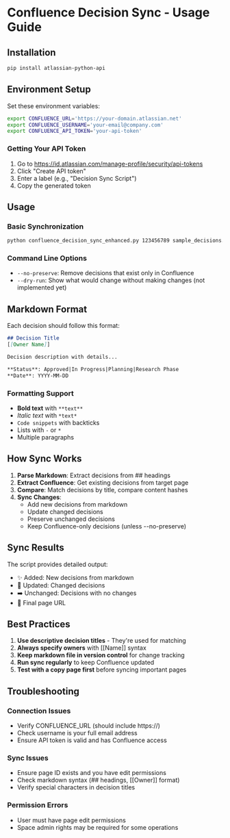# Confluence Decision Sync - Usage Guide

## Installation

```bash
pip install atlassian-python-api
```

## Environment Setup

Set these environment variables:

```bash
export CONFLUENCE_URL='https://your-domain.atlassian.net'
export CONFLUENCE_USERNAME='your-email@company.com'
export CONFLUENCE_API_TOKEN='your-api-token'
```

### Getting Your API Token

1. Go to https://id.atlassian.com/manage-profile/security/api-tokens
2. Click "Create API token"
3. Enter a label (e.g., "Decision Sync Script")
4. Copy the generated token

## Usage

### Basic Synchronization
```bash
python confluence_decision_sync_enhanced.py 123456789 sample_decisions.md
```

### Command Line Options
- `--no-preserve`: Remove decisions that exist only in Confluence
- `--dry-run`: Show what would change without making changes (not implemented yet)

## Markdown Format

Each decision should follow this format:

```markdown
## Decision Title
[[Owner Name]]

Decision description with details...

**Status**: Approved|In Progress|Planning|Research Phase
**Date**: YYYY-MM-DD
```

### Formatting Support
- **Bold text** with `**text**`
- *Italic text* with `*text*`  
- `Code snippets` with backticks
- Lists with `-` or `*`
- Multiple paragraphs

## How Sync Works

1. **Parse Markdown**: Extract decisions from ## headings
2. **Extract Confluence**: Get existing decisions from target page
3. **Compare**: Match decisions by title, compare content hashes
4. **Sync Changes**: 
   - Add new decisions from markdown
   - Update changed decisions  
   - Preserve unchanged decisions
   - Keep Confluence-only decisions (unless --no-preserve)

## Sync Results

The script provides detailed output:
- ✨ Added: New decisions from markdown
- 📝 Updated: Changed decisions  
- ➡️ Unchanged: Decisions with no changes
- 🔗 Final page URL

## Best Practices

1. **Use descriptive decision titles** - They're used for matching
2. **Always specify owners** with [[Name]] syntax
3. **Keep markdown file in version control** for change tracking
4. **Run sync regularly** to keep Confluence updated
5. **Test with a copy page first** before syncing important pages

## Troubleshooting

### Connection Issues
- Verify CONFLUENCE_URL (should include https://)
- Check username is your full email address
- Ensure API token is valid and has Confluence access

### Sync Issues  
- Ensure page ID exists and you have edit permissions
- Check markdown syntax (## headings, [[Owner]] format)
- Verify special characters in decision titles

### Permission Errors
- User must have page edit permissions
- Space admin rights may be required for some operations
